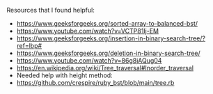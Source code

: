 Resources that I found helpful:
- https://www.geeksforgeeks.org/sorted-array-to-balanced-bst/
- https://www.youtube.com/watch?v=VCTP81Ij-EM
- https://www.geeksforgeeks.org/insertion-in-binary-search-tree/?ref=lbp#
- https://www.geeksforgeeks.org/deletion-in-binary-search-tree/
- https://www.youtube.com/watch?v=86g8jAQug04
- https://en.wikipedia.org/wiki/Tree_traversal#Inorder_traversal
- Needed help with height method:
 - https://github.com/crespire/ruby_bst/blob/main/tree.rb